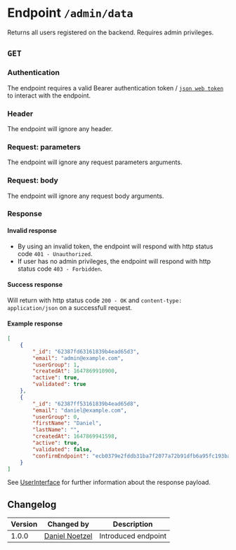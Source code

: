 # Endpoint `/admin/data`
Returns all users registered on the backend. Requires admin privileges.

## `GET`

### Authentication
The endpoint requires a valid Bearer authentication token / [`json web token`](../../data/jwt.md) to interact with the endpoint.

### Header
The endpoint will ignore any header.

### Request: parameters
The endpoint will ignore any request parameters arguments.

### Request: body
The endpoint will ignore any request body arguments.

### Response
#### Invalid response
- By using an invalid token, the endpoint will respond with http status code `401 - Unauthorized`.
- If user has no admin privileges, the endpoint will respond with http status code `403 - Forbidden`.

#### Success response
Will return with http status code `200 - OK` and `content-type: application/json` on a successfull request.

#### Example response
```json
[
    {
        "_id": "62387fd63161839b4ead65d3",
        "email": "admin@example.com",
        "userGroup": 1,
        "createdAt": 1647869910900,
        "active": true,
        "validated": true
    },
    {
        "_id": "62387ff53161839b4ead65d8",
        "email": "daniel@example.com",
        "userGroup": 0,
        "firstName": "Daniel",
        "lastName": "",
        "createdAt": 1647869941598,
        "active": true,
        "validated": false,
        "confirmEndpoint": "ecb0379e2fddb31ba7f2077a72b91dfb6a95fc193ba48dc1f54694c362eb2657"
    }
]
```

See [UserInterface](../../data/user_interface.md) for further information about the response payload.

## Changelog
| Version | Changed by | Description |
|-------------|-------------|----|
| 1.0.0 | [Daniel Noetzel](mailto:daniel.noetzel@gmail.com) | Introduced endpoint |